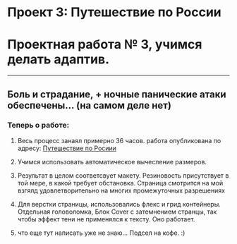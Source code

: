 # Проект 3: Путешествие по России


# Проектная работа № 3, учимся делать адаптив.
-------------------------------------------------------------------------
## Боль и страдание, + ночные панические атаки обеспечены... (на самом деле нет)

### Теперь о работе:

1. Весь процесс занаял примерно 36 часов. работа опубликована по адресу: [Путешествие по Росиии](https://vladimirzudenkov.github.io/russian-travel/  "Авторство Владимир Зуденков")

2. Учимся использовать автоматическое вычесление размеров.
3. Результат в целом соответсвует макету. Резиновость присутствует в той мере, в какой требует обстановка. Страница смотрится на мой взгялд удовлетворительно на многих промежуточных разрешениях
4. Для верстки страницы, использовались флекс и грид контейнеры. Отдельная головоломка, Блок Cover  с затемнением странцы, так чтобы эффект тени
не применялся к тексту. Оно работает.

5. что еще тут написать уже не знаю... Подсел на кофе. :)
